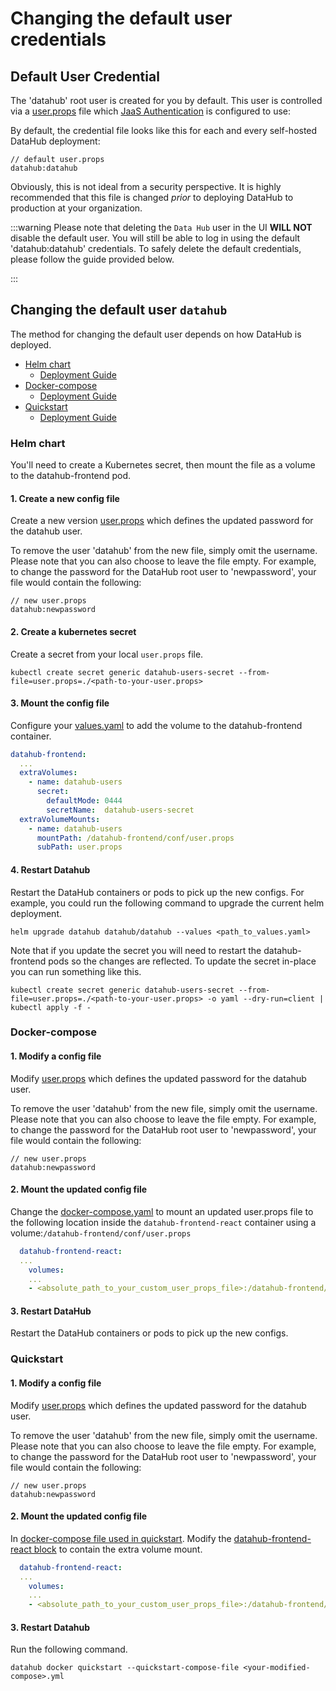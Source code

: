 # Changing the default user credentials

## Default User Credential

The 'datahub' root user is created for you by default. This user is controlled via a [user.props](https://github.com/datahub-project/datahub/blob/master/datahub-frontend/conf/user.props) file which [JaaS Authentication](./guides/jaas.md) is configured to use:

By default, the credential file looks like this for each and every self-hosted DataHub deployment:

```
// default user.props
datahub:datahub
```

Obviously, this is not ideal from a security perspective. It is highly recommended that this file
is changed _prior_ to deploying DataHub to production at your organization.

:::warning
Please note that deleting the `Data Hub` user in the UI **WILL NOT** disable the default user.
You will still be able to log in using the default 'datahub:datahub' credentials.
To safely delete the default credentials, please follow the guide provided below.

:::

## Changing the default user `datahub`

The method for changing the default user depends on how DataHub is deployed.

- [Helm chart](#helm-chart)
  - [Deployment Guide](../../docs/deploy/kubernetes)
- [Docker-compose](#docker-compose)
  - [Deployment Guide](../../docs/docker)
- [Quickstart](#quickstart)
  - [Deployment Guide](../../docs/quickstart.md)

### Helm chart

You'll need to create a Kubernetes secret, then mount the file as a volume to the datahub-frontend pod.

#### 1. Create a new config file

Create a new version [user.props](https://github.com/datahub-project/datahub/blob/master/datahub-frontend/conf/user.props) which defines the updated password for the datahub user.

To remove the user 'datahub' from the new file, simply omit the username. Please note that you can also choose to leave the file empty.
For example, to change the password for the DataHub root user to 'newpassword', your file would contain the following:

```
// new user.props
datahub:newpassword
```

#### 2. Create a kubernetes secret

Create a secret from your local `user.props` file.

```shell
kubectl create secret generic datahub-users-secret --from-file=user.props=./<path-to-your-user.props>
```

#### 3. Mount the config file

Configure your [values.yaml](https://github.com/acryldata/datahub-helm/blob/master/charts/datahub/values.yaml#LL22C1-L22C1) to add the volume to the datahub-frontend container.

```yaml
datahub-frontend:
  ...
  extraVolumes:
    - name: datahub-users
      secret:
        defaultMode: 0444
        secretName:  datahub-users-secret
  extraVolumeMounts:
    - name: datahub-users
      mountPath: /datahub-frontend/conf/user.props
      subPath: user.props
```

#### 4. Restart Datahub

Restart the DataHub containers or pods to pick up the new configs.
For example, you could run the following command to upgrade the current helm deployment.

```shell
helm upgrade datahub datahub/datahub --values <path_to_values.yaml>
```

Note that if you update the secret you will need to restart the datahub-frontend pods so the changes are reflected. To update the secret in-place you can run something like this.

```
kubectl create secret generic datahub-users-secret --from-file=user.props=./<path-to-your-user.props> -o yaml --dry-run=client | kubectl apply -f -
```

### Docker-compose

#### 1. Modify a config file

Modify [user.props](https://github.com/datahub-project/datahub/blob/master/datahub-frontend/conf/user.props) which defines the updated password for the datahub user.

To remove the user 'datahub' from the new file, simply omit the username. Please note that you can also choose to leave the file empty.
For example, to change the password for the DataHub root user to 'newpassword', your file would contain the following:

```
// new user.props
datahub:newpassword
```

#### 2. Mount the updated config file

Change the [docker-compose.yaml](https://github.com/datahub-project/datahub/blob/master/docker/docker-compose.yml) to mount an updated user.props file to the following location inside the `datahub-frontend-react` container using a volume:`/datahub-frontend/conf/user.props`

```yaml
  datahub-frontend-react:
  ...
    volumes:
    ...
    - <absolute_path_to_your_custom_user_props_file>:/datahub-frontend/conf/user.props
```

#### 3. Restart DataHub

Restart the DataHub containers or pods to pick up the new configs.

### Quickstart

#### 1. Modify a config file

Modify [user.props](https://github.com/datahub-project/datahub/blob/master/datahub-frontend/conf/user.props) which defines the updated password for the datahub user.

To remove the user 'datahub' from the new file, simply omit the username. Please note that you can also choose to leave the file empty.
For example, to change the password for the DataHub root user to 'newpassword', your file would contain the following:

```
// new user.props
datahub:newpassword
```

#### 2. Mount the updated config file

In [docker-compose file used in quickstart](https://github.com/datahub-project/datahub/blob/master/docker/quickstart/docker-compose.quickstart.yml).
Modify the [datahub-frontend-react block](https://github.com/datahub-project/datahub/blob/master/docker/quickstart/docker-compose.quickstart.yml#L116) to contain the extra volume mount.

```yaml
  datahub-frontend-react:
  ...
    volumes:
    ...
    - <absolute_path_to_your_custom_user_props_file>:/datahub-frontend/conf/user.props
```

#### 3. Restart Datahub

Run the following command.

```
datahub docker quickstart --quickstart-compose-file <your-modified-compose>.yml
```
